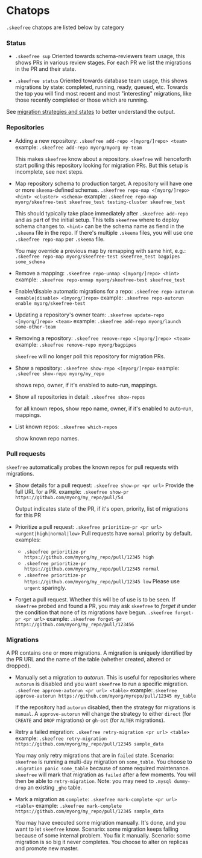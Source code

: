 # Chatops

`.skeefree` chatops are listed below by category


### Status

- `.skeefree sup`
  Oriented towards schema-reviewers team usage, this shows PRs in various review stages.
  For each PR we list the migrations in the PR and their state.

- `.skeefree status`
  Oriented towards database team usage, this shows migrations by state: completed, running, ready, queued, etc.
  Towards the top you will find most recent and most "interesting" migrations, like those recently completed or those which are running.

See [migration strategies and states](migrations.md) to better understand the output.

### Repositories

- Adding a new repository:
  `.skeefree add-repo <[myorg/]repo> <team>`
  example: `.skeefree add-repo myorg/myorg my-team`

  This makes `skeefree` know about a repository. `skeefree` will henceforth start polling this repository looking for migration PRs.
  But this setup is incomplete, see next steps.

- Map repository schema to production target. A repository will have one or more `skeema`-defined schemas.
  `.skeefree repo-map <[myorg/]repo> <hint> <cluster> <schema>`
  example: `.skeefree repo-map myorg/skeefree-test skeefree_test testing-cluster skeefree_test`

  This should typically take place immediately after `.skeefree add-repo` and as part of the initial setup.
  This tells `skeefree` where to deploy schema changes to.
  `<hint>` can be the schema name as fiend in the `.skeema` file in the repo. If there's multiple `.skeema` files, you will use one `.skeefree repo-map` per `.skeema` file.

  You may override a previous map by remapping with same hint, e.g.:
  `.skeefree repo-map myorg/skeefree-test skeefree_test bagpipes some_schema`

- Remove a mapping:
  `.skeefree repo-unmap <[myorg/]repo> <hint>`
  example: `.skeefree repo-unmap myorg/skeefree-test skeefree_test`

- Enable/disable automatic migrations for a repo:
  `.skeefree repo-autorun <enable|disable> <[myorg/]repo>`
  example: `.skeefree repo-autorun enable myorg/skeefree-test`

- Updating a repository's owner team:
  `.skeefree update-repo <[myorg/]repo> <team>`
  example: `.skeefree add-repo myorg/launch some-other-team`

- Removing a repository:
  `.skeefree remove-repo <[myorg/]repo> <team>`
  example: `.skeefree remove-repo myorg/bagpipes`

  `skeefree` will no longer poll this repository for migration PRs.

- Show a repository:
  `.skeefree show-repo <[myorg/]repo>`
  example: `.skeefree show-repo myorg/my_repo`

  shows repo, owner, if it's enabled to auto-run, mappings.

- Show all repositories in detail:
  `.skeefree show-repos`

  for all known repos, show repo name, owner, if it's enabled to auto-run, mappings.

- List known repos:
  `.skeefree which-repos`

  show known repo names.

### Pull requests

`skeefree` automatically probes the known repos for pull requests with migrations.

- Show details for a pull request:
  `.skeefree show-pr <pr url>`
  Provide the full URL for a PR.
  example: `.skeefree show-pr https://github.com/myorg/my_repo/pull/54`

  Output indicates state of the PR, if it's open, priority, list of migrations for this PR

- Prioritize a pull request:
  `.skeefree prioritize-pr <pr url> <urgent|high|normal|low>`
  Pull requests have `normal` priority by default.
  examples:
  - `.skeefree prioritize-pr https://github.com/myorg/my_repo/pull/12345 high`
  - `.skeefree prioritize-pr https://github.com/myorg/my_repo/pull/12345 normal`
  - `.skeefree prioritize-pr https://github.com/myorg/my_repo/pull/12345 low`
  Please use `urgent` sparingly.

- Forget a pull request. Whether this will be of use is to be seen. If `skeefree` probed and found a PR, you may ask `skeefree` to _forget it_ under the condition that none of its migrations have begun.
  `.skeefree forget-pr <pr url>`
  example:
  `.skeefree forget-pr https://github.com/myorg/my_repo/pull/123456`

### Migrations

A PR contains one or more migrations. A migration is uniquely identified by the PR URL and the name of the table (whether created, altered or dropped).

- Manually set a migration to _autorun_. This is useful for repositories where `autorun` is disabled and you want `skeefree` to run a specific migration.
  `.skeefree approve-autorun <pr url> <table>`
  example:`.skeefree approve-autorun https://github.com/myorg/myrepo/pull/12345 my_table`

  If the repository had `autorun` disabled, then the strategy for migrations is `manual`. A `approve-autorun` will change the strategy to either `direct` (for `CREATE` and `DROP` migrations) or `gh-ost` (for `ALTER` migrations).

- Retry a failed migration:
  `.skeefree retry-migration <pr url> <table>`
  example: `.skeefree retry-migration https://github.com/myorg/my_repo/pull/12345 sample_data`

  You may only retry migrations that are in `failed` state. Scenario: `skeefree` is running a multi-day migration on `some_table`. You choose to `.migration panic some_table` because of some required maintenance. `skeefree` will mark that migration as `failed` after a few moments. You will then be able to `retry-migration`. Note: you may need to `.mysql dummy-drop` an existing `_gho` table.

- Mark a migration as `complete`:
  `.skeefree mark-complete <pr url> <table>`
  example: `.skeefree mark-complete https://github.com/myorg/my_repo/pull/12345 sample_data`

  You may have executed some migration manually. It's done, and you want to let `skeefree` know.
  Scenario: some migration keeps failing because of some internal problem. You fix it manually.
  Scenario: some migration is so big it never completes. You choose to alter on replicas and promote new master.
